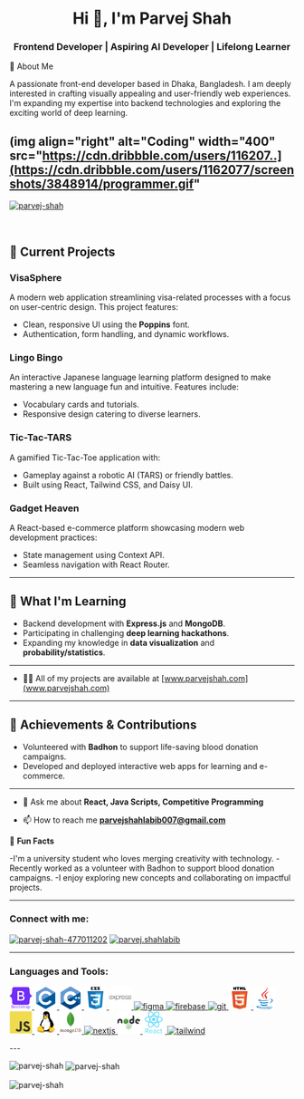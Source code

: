 <h1 align="center">Hi 👋, I'm Parvej Shah</h1>
<h3 align="center">Frontend Developer | Aspiring AI Developer | Lifelong Learner</h3
---

## 🚀 About Me

A passionate front-end developer based in Dhaka, Bangladesh. I am deeply interested in crafting visually appealing and user-friendly web experiences. I'm expanding my expertise into backend technologies and exploring the exciting world of deep learning.

(img align="right" alt="Coding" width="400" src="https://cdn.dribbble.com/users/116207..](https://cdn.dribbble.com/users/1162077/screenshots/3848914/programmer.gif"
---                                                                                  
<p align="left"> <a href="https://github.com/ryo-ma/github-profile-trophy"><img src="https://github-profile-trophy.vercel.app/?username=parvej-shah" alt="parvej-shah" /></a> </p>

<p align="left"> <a href="https://twitter.com/" target="blank"><img src="https://img.shields.io/twitter/follow/?logo=twitter&style=for-the-badge" alt="" /></a> </p>

## 🌟 Current Projects

### **VisaSphere**
A modern web application streamlining visa-related processes with a focus on user-centric design. This project features:
- Clean, responsive UI using the **Poppins** font.
- Authentication, form handling, and dynamic workflows.

### **Lingo Bingo**
An interactive Japanese language learning platform designed to make mastering a new language fun and intuitive. Features include:
- Vocabulary cards and tutorials.
- Responsive design catering to diverse learners.

### **Tic-Tac-TARS**
A gamified Tic-Tac-Toe application with:
- Gameplay against a robotic AI (TARS) or friendly battles.
- Built using React, Tailwind CSS, and Daisy UI.

### **Gadget Heaven**
A React-based e-commerce platform showcasing modern web development practices:
- State management using Context API.
- Seamless navigation with React Router.

---

## 🌱 What I'm Learning
- Backend development with **Express.js** and **MongoDB**.
- Participating in challenging **deep learning hackathons**.
- Expanding my knowledge in **data visualization** and **probability/statistics**.
---
- 👨‍💻 All of my projects are available at [www.parvejshah.com](www.parvejshah.com)
---
## 🎯 Achievements & Contributions

- Volunteered with **Badhon** to support life-saving blood donation campaigns.
- Developed and deployed interactive web apps for learning and e-commerce.
 
---

- 💬 Ask me about **React, Java Scripts, Competitive Programming**

- 📫 How to reach me **parvejshahlabib007@gmail.com**

🎨 **Fun Facts**

-I'm a university student who loves merging creativity with technology.
-Recently worked as a volunteer with Badhon to support blood donation campaigns.
-I enjoy exploring new concepts and collaborating on impactful projects.

---

<h3 align="left">Connect with me:</h3>
<p align="left">
<a href="https://linkedin.com/in/parvej-shah-477011202" target="blank"><img align="center" src="https://raw.githubusercontent.com/rahuldkjain/github-profile-readme-generator/master/src/images/icons/Social/linked-in-alt.svg" alt="parvej-shah-477011202" height="30" width="40" /></a>
<a href="https://fb.com/parvej.shahlabib" target="blank"><img align="center" src="https://raw.githubusercontent.com/rahuldkjain/github-profile-readme-generator/master/src/images/icons/Social/facebook.svg" alt="parvej.shahlabib" height="30" width="40" /></a>
</p>

---

<h3 align="left">Languages and Tools:</h3>
<p align="left"> <a href="https://getbootstrap.com" target="_blank" rel="noreferrer"> <img src="https://raw.githubusercontent.com/devicons/devicon/master/icons/bootstrap/bootstrap-plain-wordmark.svg" alt="bootstrap" width="40" height="40"/> </a> <a href="https://www.cprogramming.com/" target="_blank" rel="noreferrer"> <img src="https://raw.githubusercontent.com/devicons/devicon/master/icons/c/c-original.svg" alt="c" width="40" height="40"/> </a> <a href="https://www.w3schools.com/cpp/" target="_blank" rel="noreferrer"> <img src="https://raw.githubusercontent.com/devicons/devicon/master/icons/cplusplus/cplusplus-original.svg" alt="cplusplus" width="40" height="40"/> </a> <a href="https://www.w3schools.com/css/" target="_blank" rel="noreferrer"> <img src="https://raw.githubusercontent.com/devicons/devicon/master/icons/css3/css3-original-wordmark.svg" alt="css3" width="40" height="40"/> </a> <a href="https://expressjs.com" target="_blank" rel="noreferrer"> <img src="https://raw.githubusercontent.com/devicons/devicon/master/icons/express/express-original-wordmark.svg" alt="express" width="40" height="40"/> </a> <a href="https://www.figma.com/" target="_blank" rel="noreferrer"> <img src="https://www.vectorlogo.zone/logos/figma/figma-icon.svg" alt="figma" width="40" height="40"/> </a> <a href="https://firebase.google.com/" target="_blank" rel="noreferrer"> <img src="https://www.vectorlogo.zone/logos/firebase/firebase-icon.svg" alt="firebase" width="40" height="40"/> </a> <a href="https://git-scm.com/" target="_blank" rel="noreferrer"> <img src="https://www.vectorlogo.zone/logos/git-scm/git-scm-icon.svg" alt="git" width="40" height="40"/> </a> <a href="https://www.w3.org/html/" target="_blank" rel="noreferrer"> <img src="https://raw.githubusercontent.com/devicons/devicon/master/icons/html5/html5-original-wordmark.svg" alt="html5" width="40" height="40"/> </a> <a href="https://www.java.com" target="_blank" rel="noreferrer"> <img src="https://raw.githubusercontent.com/devicons/devicon/master/icons/java/java-original.svg" alt="java" width="40" height="40"/> </a> <a href="https://developer.mozilla.org/en-US/docs/Web/JavaScript" target="_blank" rel="noreferrer"> <img src="https://raw.githubusercontent.com/devicons/devicon/master/icons/javascript/javascript-original.svg" alt="javascript" width="40" height="40"/> </a> <a href="https://www.linux.org/" target="_blank" rel="noreferrer"> <img src="https://raw.githubusercontent.com/devicons/devicon/master/icons/linux/linux-original.svg" alt="linux" width="40" height="40"/> </a> <a href="https://www.mongodb.com/" target="_blank" rel="noreferrer"> <img src="https://raw.githubusercontent.com/devicons/devicon/master/icons/mongodb/mongodb-original-wordmark.svg" alt="mongodb" width="40" height="40"/> </a> <a href="https://nextjs.org/" target="_blank" rel="noreferrer"> <img src="https://cdn.worldvectorlogo.com/logos/nextjs-2.svg" alt="nextjs" width="40" height="40"/> </a> <a href="https://nodejs.org" target="_blank" rel="noreferrer"> <img src="https://raw.githubusercontent.com/devicons/devicon/master/icons/nodejs/nodejs-original-wordmark.svg" alt="nodejs" width="40" height="40"/> </a> <a href="https://reactjs.org/" target="_blank" rel="noreferrer"> <img src="https://raw.githubusercontent.com/devicons/devicon/master/icons/react/react-original-wordmark.svg" alt="react" width="40" height="40"/> </a> <a href="https://tailwindcss.com/" target="_blank" rel="noreferrer"> <img src="https://www.vectorlogo.zone/logos/tailwindcss/tailwindcss-icon.svg" alt="tailwind" width="40" height="40"/> </a> </p>
---

<p><img align="left" src="https://github-readme-stats.vercel.app/api/top-langs?username=parvej-shah&show_icons=true&locale=en&layout=compact" alt="parvej-shah" /></p>

<p>&nbsp;<img align="center" src="https://github-readme-stats.vercel.app/api?username=parvej-shah&show_icons=true&locale=en" alt="parvej-shah" /></p>

<p><img align="center" src="https://github-readme-streak-stats.herokuapp.com/?user=parvej-shah&" alt="parvej-shah" /></p>
